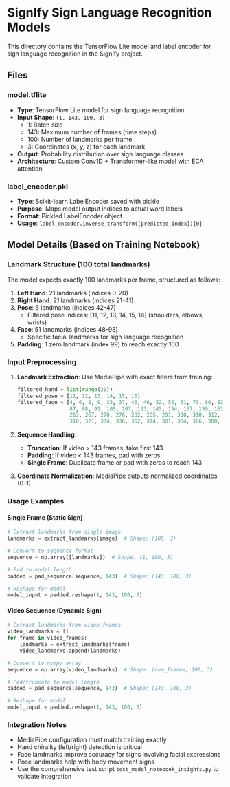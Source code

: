 # SignIfy Sign Language Recognition Models

This directory contains the TensorFlow Lite model and label encoder for sign language recognition in the SignIfy project.

## Files

### model.tflite
- **Type**: TensorFlow Lite model for sign language recognition
- **Input Shape**: `(1, 143, 100, 3)`
  - 1: Batch size
  - 143: Maximum number of frames (time steps)
  - 100: Number of landmarks per frame
  - 3: Coordinates (x, y, z) for each landmark
- **Output**: Probability distribution over sign language classes
- **Architecture**: Custom Conv1D + Transformer-like model with ECA attention

### label_encoder.pkl
- **Type**: Scikit-learn LabelEncoder saved with pickle
- **Purpose**: Maps model output indices to actual word labels
- **Format**: Pickled LabelEncoder object
- **Usage**: `label_encoder.inverse_transform([predicted_index])[0]`

## Model Details (Based on Training Notebook)

### Landmark Structure (100 total landmarks)
The model expects exactly 100 landmarks per frame, structured as follows:

1. **Left Hand**: 21 landmarks (indices 0-20)
2. **Right Hand**: 21 landmarks (indices 21-41) 
3. **Pose**: 6 landmarks (indices 42-47)
   - Filtered pose indices: [11, 12, 13, 14, 15, 16] (shoulders, elbows, wrists)
4. **Face**: 51 landmarks (indices 48-98)
   - Specific facial landmarks for sign language recognition
5. **Padding**: 1 zero landmark (index 99) to reach exactly 100

### Input Preprocessing
1. **Landmark Extraction**: Use MediaPipe with exact filters from training:
   ```python
   filtered_hand = list(range(21))
   filtered_pose = [11, 12, 13, 14, 15, 16]
   filtered_face = [4, 6, 8, 9, 33, 37, 40, 46, 52, 55, 61, 70, 80, 82, 84,
                    87, 88, 91, 105, 107, 133, 145, 154, 157, 159, 161, 163,
                    263, 267, 270, 276, 282, 285, 291, 300, 310, 312, 314, 317,
                    318, 321, 334, 336, 362, 374, 381, 384, 386, 388, 390, 468, 473]
   ```

2. **Sequence Handling**:
   - **Truncation**: If video > 143 frames, take first 143
   - **Padding**: If video < 143 frames, pad with zeros
   - **Single Frame**: Duplicate frame or pad with zeros to reach 143

3. **Coordinate Normalization**: MediaPipe outputs normalized coordinates (0-1)

### Usage Examples

#### Single Frame (Static Sign)
```python
# Extract landmarks from single image
landmarks = extract_landmarks(image)  # Shape: (100, 3)

# Convert to sequence format
sequence = np.array([landmarks])  # Shape: (1, 100, 3)

# Pad to model length
padded = pad_sequence(sequence, 143)  # Shape: (143, 100, 3)

# Reshape for model
model_input = padded.reshape(1, 143, 100, 3)
```

#### Video Sequence (Dynamic Sign)
```python
# Extract landmarks from video frames
video_landmarks = []
for frame in video_frames:
    landmarks = extract_landmarks(frame)
    video_landmarks.append(landmarks)

# Convert to numpy array
sequence = np.array(video_landmarks)  # Shape: (num_frames, 100, 3)

# Pad/truncate to model length
padded = pad_sequence(sequence, 143)  # Shape: (143, 100, 3)

# Reshape for model
model_input = padded.reshape(1, 143, 100, 3)
```

### Integration Notes
- MediaPipe configuration must match training exactly
- Hand chirality (left/right) detection is critical
- Face landmarks improve accuracy for signs involving facial expressions
- Pose landmarks help with body movement signs
- Use the comprehensive test script `test_model_notebook_insights.py` to validate integration
